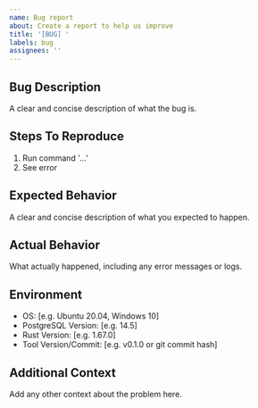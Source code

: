```yaml
---
name: Bug report
about: Create a report to help us improve
title: '[BUG] '
labels: bug
assignees: ''
---
```


## Bug Description
A clear and concise description of what the bug is.

## Steps To Reproduce
1. Run command '...'
2. See error

## Expected Behavior
A clear and concise description of what you expected to happen.

## Actual Behavior
What actually happened, including any error messages or logs.

## Environment
- OS: [e.g. Ubuntu 20.04, Windows 10]
- PostgreSQL Version: [e.g. 14.5]
- Rust Version: [e.g. 1.67.0]
- Tool Version/Commit: [e.g. v0.1.0 or git commit hash]

## Additional Context
Add any other context about the problem here. 